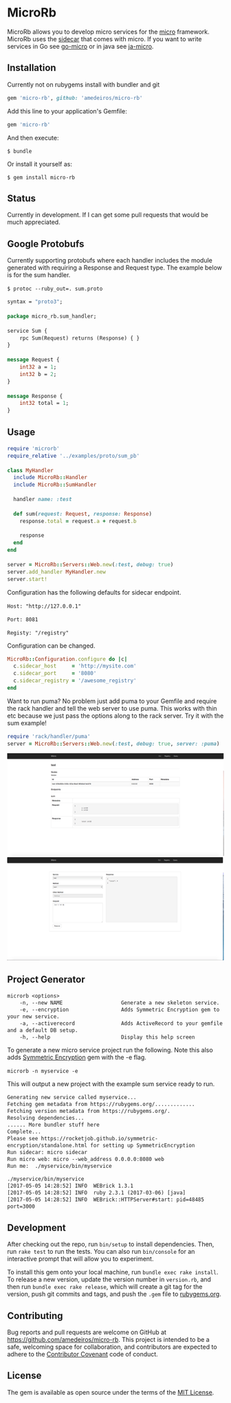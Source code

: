 # MicroRb

MicroRb allows you to develop micro services for the [micro](https://github.com/micro/micro) framework.
MicroRb uses the [sidecar](https://github.com/micro/micro/tree/master/car) that comes with micro. If you want to write services in Go see [go-micro](https://github.com/micro/go-micro) or in java see [ja-micro](https://github.com/Sixt/ja-micro). 

## Installation

Currently not on rubygems install with bundler and git

```ruby
gem 'micro-rb', github: 'amedeiros/micro-rb'
````

Add this line to your application's Gemfile:

```ruby
gem 'micro-rb'
```

And then execute:

    $ bundle

Or install it yourself as:

    $ gem install micro-rb

## Status

Currently in development. If I can get some pull requests that would be much appreciated.

## Google Protobufs

Currently supporting protobufs where each handler includes the module generated with requiring a Response and Request type. The example below is for the sum handler. 

`$ protoc --ruby_out=. sum.proto`


```proto
syntax = "proto3";

package micro_rb.sum_handler;

service Sum {
    rpc Sum(Request) returns (Response) { }
}

message Request {
    int32 a = 1;
    int32 b = 2;
}

message Response {
    int32 total = 1;
}

```

## Usage

```ruby
require 'microrb'
require_relative '../examples/proto/sum_pb'

class MyHandler
  include MicroRb::Handler
  include MicroRb::SumHandler

  handler name: :test

  def sum(request: Request, response: Response)
    response.total = request.a + request.b

    response
  end
end

server = MicroRb::Servers::Web.new(:test, debug: true)
server.add_handler MyHandler.new
server.start!

```

Configuration has the following defaults for sidecar endpoint.

`Host: "http://127.0.0.1"`

`Port: 8081`

`Registy: "/registry"`


Configuration can be changed.

```ruby
MicroRb::Configuration.configure do |c|
  c.sidecar_host     = 'http://mysite.com'
  c.sidecar_port     = '8080'
  c.sidecar_registry = '/awesome_registry'
end
```

Want to run puma? No problem just add puma to your Gemfile and require the rack handler and tell the web server to use puma.
This works with thin etc because we just pass the options along to the rack server. Try it with the sum example!

```ruby
require 'rack/handler/puma'
server = MicroRb::Servers::Web.new(:test, debug: true, server: :puma)
```


![alt text](https://github.com/amedeiros/micro-rb/blob/master/registry.png)
![alt text](https://github.com/amedeiros/micro-rb/blob/master/sum.png)


## Project Generator

```
microrb <options>
    -n, --new NAME                   Generate a new skeleton service.
    -e, --encryption                 Adds Symmetric Encryption gem to your new service.
    -a, --activerecord               Adds ActiveRecord to your gemfile and a default DB setup.
    -h, --help                       Display this help screen
```


To generate a new micro service project run the following. Note this also adds [Symmetric Encryption](https://github.com/rocketjob/symmetric-encryption) gem with the -e flag.

`microrb -n myservice -e`

This will output a new project with the example sum service ready to run.

```
Generating new service called myservice...
Fetching gem metadata from https://rubygems.org/.............
Fetching version metadata from https://rubygems.org/.
Resolving dependencies...
...... More bundler stuff here
Complete...
Please see https://rocketjob.github.io/symmetric-encryption/standalone.html for setting up SymmetricEncryption
Run sidecar: micro sidecar
Run micro web: micro --web_address 0.0.0.0:8080 web
Run me:  ./myservice/bin/myservice
```

```
./myservice/bin/myservice
[2017-05-05 14:28:52] INFO  WEBrick 1.3.1
[2017-05-05 14:28:52] INFO  ruby 2.3.1 (2017-03-06) [java]
[2017-05-05 14:28:52] INFO  WEBrick::HTTPServer#start: pid=48485 port=3000
```

## Development

After checking out the repo, run `bin/setup` to install dependencies. Then, run `rake test` to run the tests. You can also run `bin/console` for an interactive prompt that will allow you to experiment.

To install this gem onto your local machine, run `bundle exec rake install`. To release a new version, update the version number in `version.rb`, and then run `bundle exec rake release`, which will create a git tag for the version, push git commits and tags, and push the `.gem` file to [rubygems.org](https://rubygems.org).

## Contributing

Bug reports and pull requests are welcome on GitHub at https://github.com/amedeiros/micro-rb. This project is intended to be a safe, welcoming space for collaboration, and contributors are expected to adhere to the [Contributor Covenant](http://contributor-covenant.org) code of conduct.


## License

The gem is available as open source under the terms of the [MIT License](http://opensource.org/licenses/MIT).

